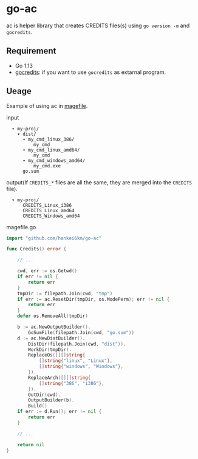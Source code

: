 # go-ac

ac is helper library that creates CREDITS files(s) using `go version -m` and `gocredits`.

## Requirement

- Go 1.13
- [gocredits](https://github.com/Songmu/gocredits): if you want to use `gocredits` as extarnal program.

##  Ueage

Example of using ac in [magefile](https://github.com/magefile/mage).

input
```
  ▾ my-proj/
    ▾ dist/
      ▾ my_cmd_linux_386/
          my_cmd
      ▾ my_cmd_linux_amd64/
          my_cmd
      ▾ my_cmd_windows_amd64/
          my_cmd.exe
      go.sum
```

output(If `CREDITS_*` files are all the same, they are merged into the `CREDITS` file).
```
  ▾ my-proj/
      CREDITS_Linux_i386
      CREDITS_Linux_amd64
      CREDITS_Windows_amd64
```

magefile.go
```go
import "github.com/hankei6km/go-ac"

func Credits() error {

	// ...

	cwd, err := os.Getwd()
	if err != nil {
		return err
	}
	tmpDir := filepath.Join(cwd, "tmp")
	if err := ac.ResetDir(tmpDir, os.ModePerm); err != nil {
		return err
	}
	defer os.RemoveAll(tmpDir)

	b := ac.NewOutputBuilder().
		GoSumFile(filepath.Join(cwd, "go.sum"))
	d := ac.NewDistBuilder().
		DistDir(filepath.Join(cwd, "dist")).
		WorkDir(tmpDir).
		ReplaceOs([][]string{
			[]string{"linux", "Linux"},
			[]string{"windows", "Windows"},
		}).
		ReplaceArch([][]string{
			[]string{"386", "i386"},
		}).
		OutDir(cwd).
		OutputBuilder(b).
		Build()
	if err := d.Run(); err != nil {
		return err
	}

	// ...

	return nil
}
```
